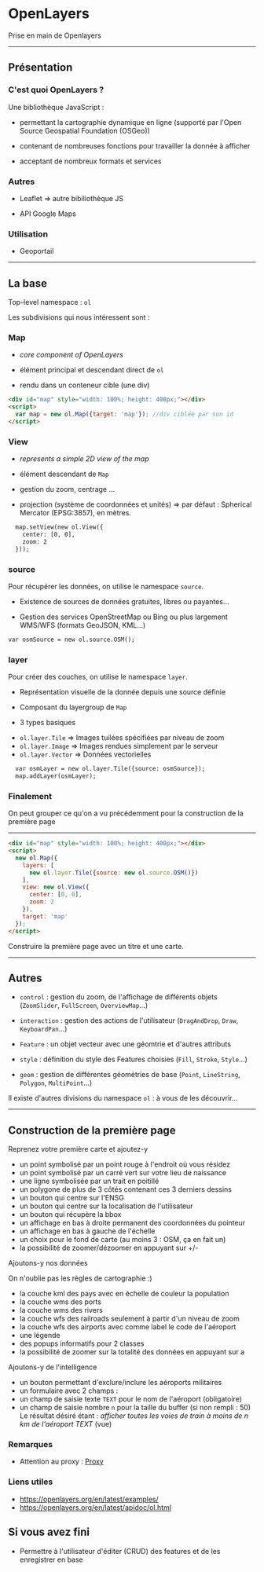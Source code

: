 # OpenLayers

Prise en main de Openlayers

---

## Présentation

### C'est quoi OpenLayers ?

Une bibliothèque JavaScript :

* permettant la cartographie dynamique en ligne (supporté par l'Open Source Geospatial Foundation (OSGeo))

* contenant de nombreuses fonctions pour travailler la donnée à afficher

* acceptant de nombreux formats et services



### Autres

* Leaflet => autre bibiliothèque JS

* API Google Maps

### Utilisation

* Geoportail

---

## La base

Top-level namespace : ```ol```

Les subdivisions qui nous intéressent sont :

### Map

* _core component of OpenLayers_

* élément principal et descendant direct de ```ol```

* rendu dans un conteneur cible (une div)

```html
<div id="map" style="width: 100%; height: 400px;"></div>
<script>
  var map = new ol.Map({target: 'map'}); //div ciblée par son id
</script>
```

### View

* _represents a simple 2D view of the map_

* élément descendant de `Map`

* gestion du zoom, centrage ...

* projection (système de coordonnées et unités) => par défaut : Spherical Mercator (EPSG:3857), en mètres.


```html
  map.setView(new ol.View({
    center: [0, 0],
    zoom: 2
  }));
```

### source

Pour récupérer les données, on utilise le namespace `source`. 

* Existence de sources de données gratuites, libres ou payantes...

* Gestion des services OpenStreetMap ou Bing ou plus largement WMS/WFS (formats GeoJSON, KML...)

```html
var osmSource = new ol.source.OSM();
```

### layer

Pour créer des couches, on utilise le namespace `layer`.

* Représentation visuelle de la donnée depuis une source définie

* Composant du layergroup de `Map`

* 3 types basiques
 - `ol.layer.Tile` => Images tuilées spécifiées par niveau de zoom
 - `ol.layer.Image` => Images rendues simplement par le serveur
 - `ol.layer.Vector` => Données vectorielles

```html
  var osmLayer = new ol.layer.Tile({source: osmSource});
  map.addLayer(osmLayer);
```

### Finalement

On peut grouper ce qu'on a vu précédemment pour la construction de la première page

--- 

```html
<div id="map" style="width: 100%; height: 400px;"></div>
<script>
  new ol.Map({
    layers: [
      new ol.layer.Tile({source: new ol.source.OSM()})
    ],
    view: new ol.View({
      center: [0, 0],
      zoom: 2
    }),
    target: 'map'
  });
</script>
```

Construire la première page avec un titre et une carte.

---

## Autres 

* `control` : gestion du zoom, de l'affichage de différents objets (`ZoomSlider`, `FullScreen`, `OverviewMap`...)

* `interaction` : gestion des actions de l'utilisateur (`DragAndDrop`, `Draw`, `KeyboardPan`...)

* `Feature` : un objet vecteur avec une géomtrie et d'autres attributs 

* `style` : définition du style des Features choisies (`Fill`, `Stroke`, `Style`...)

* `geom` : gestion de différentes géométries de base (`Point`, `LineString`, `Polygon`, `MultiPoint`...)

Il existe d'autres divisions du namespace `ol` : à vous de les découvrir...

---

## Construction de la première page

Reprenez votre première carte et ajoutez-y 
* un point symbolisé par un point rouge à l'endroit où vous résidez
* un point symbolisé par un carré vert sur votre lieu de naissance
* une ligne symbolisée par un trait en poitillé
* un polygone de plus de 3 côtés contenant ces 3 derniers dessins
* un bouton qui centre sur l'ENSG
* un bouton qui centre sur la localisation de l'utilisateur
* un bouton qui récupère la bbox
* un affichage en bas à droite permanent des coordonnées du pointeur
* un affichage en bas à gauche de l'échelle
* un choix pour le fond de carte (au moins 3 : OSM, ça en fait un) 
* la possibilité de zoomer/dézoomer en appuyant sur +/-

Ajoutons-y nos données

On n'oublie pas les règles de cartographie :)

* la couche kml des pays avec en échelle de couleur la population
* la couche wms des ports 
* la couche wms des rivers
* la couche wfs des railroads seulement à partir d'un niveau de zoom
* la couche wfs des airports avec comme label le code de l'aéroport
* une légende
* des popups informatifs pour 2 classes
* la possibilité de zoomer sur la totalité des données en appuyant sur a

Ajoutons-y de l'intelligence 

* un bouton permettant d'exclure/inclure les aéroports militaires
* un formulaire avec 2 champs :
 * un champ de saisie texte `TEXT` pour le nom de l'aéroport (obligatoire)
 * un champ de saisie nombre `n` pour la taille du buffer (si non rempli : 50)
Le résultat désiré étant : _afficher toutes les voies de train à moins de n km de l'aéroport TEXT_ (vue)

### Remarques

* Attention au proxy : [Proxy](proxy.md)

### Liens utiles

* https://openlayers.org/en/latest/examples/
* https://openlayers.org/en/latest/apidoc/ol.html

## Si vous avez fini

* Permettre à l'utilisateur d'éditer (CRUD) des features et de les enregistrer en base

